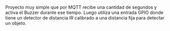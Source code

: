 Proyecto muy simple que por MQTT recibe una cantidad de segundos y activa el Buzzer durante ese tiempo.
Luego utiliza una entrada GPIO donde tiene un detector de distancia IR calibrado a una distancia fija para detectar un objeto.
